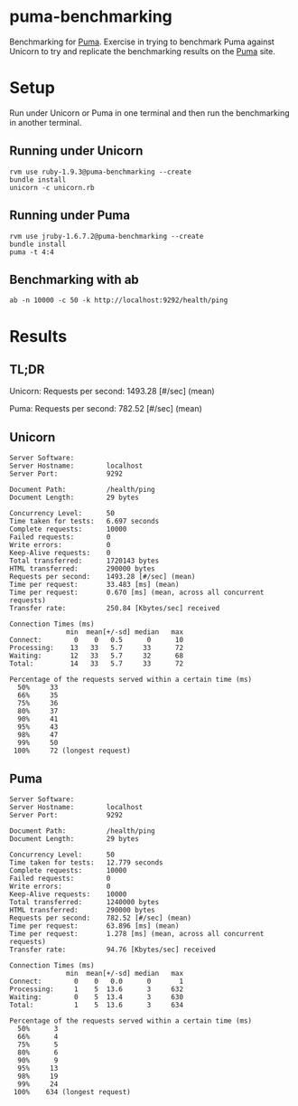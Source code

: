 # puma-benchmarking

Benchmarking for [Puma](http://puma.io). Exercise in trying to benchmark Puma against Unicorn 
to try and replicate the benchmarking results on the [Puma](http://puma.io) site.

# Setup

Run under Unicorn or Puma in one terminal and then run the benchmarking in another terminal.

## Running under Unicorn

```
rvm use ruby-1.9.3@puma-benchmarking --create
bundle install
unicorn -c unicorn.rb
```

## Running under Puma

```
rvm use jruby-1.6.7.2@puma-benchmarking --create
bundle install
puma -t 4:4
```

## Benchmarking with ab

```
ab -n 10000 -c 50 -k http://localhost:9292/health/ping
```

# Results

## TL;DR

Unicorn: Requests per second:    1493.28 [#/sec] (mean)

Puma: Requests per second:    782.52 [#/sec] (mean)

## Unicorn

```
Server Software:        
Server Hostname:        localhost
Server Port:            9292

Document Path:          /health/ping
Document Length:        29 bytes

Concurrency Level:      50
Time taken for tests:   6.697 seconds
Complete requests:      10000
Failed requests:        0
Write errors:           0
Keep-Alive requests:    0
Total transferred:      1720143 bytes
HTML transferred:       290000 bytes
Requests per second:    1493.28 [#/sec] (mean)
Time per request:       33.483 [ms] (mean)
Time per request:       0.670 [ms] (mean, across all concurrent requests)
Transfer rate:          250.84 [Kbytes/sec] received

Connection Times (ms)
              min  mean[+/-sd] median   max
Connect:        0    0   0.5      0      10
Processing:    13   33   5.7     33      72
Waiting:       12   33   5.7     32      68
Total:         14   33   5.7     33      72

Percentage of the requests served within a certain time (ms)
  50%     33
  66%     35
  75%     36
  80%     37
  90%     41
  95%     43
  98%     47
  99%     50
 100%     72 (longest request)
 ```

## Puma

```
Server Software:        
Server Hostname:        localhost
Server Port:            9292

Document Path:          /health/ping
Document Length:        29 bytes

Concurrency Level:      50
Time taken for tests:   12.779 seconds
Complete requests:      10000
Failed requests:        0
Write errors:           0
Keep-Alive requests:    10000
Total transferred:      1240000 bytes
HTML transferred:       290000 bytes
Requests per second:    782.52 [#/sec] (mean)
Time per request:       63.896 [ms] (mean)
Time per request:       1.278 [ms] (mean, across all concurrent requests)
Transfer rate:          94.76 [Kbytes/sec] received

Connection Times (ms)
              min  mean[+/-sd] median   max
Connect:        0    0   0.0      0       1
Processing:     1    5  13.6      3     632
Waiting:        0    5  13.4      3     630
Total:          1    5  13.6      3     634

Percentage of the requests served within a certain time (ms)
  50%      3
  66%      4
  75%      5
  80%      6
  90%      9
  95%     13
  98%     19
  99%     24
 100%    634 (longest request)
```